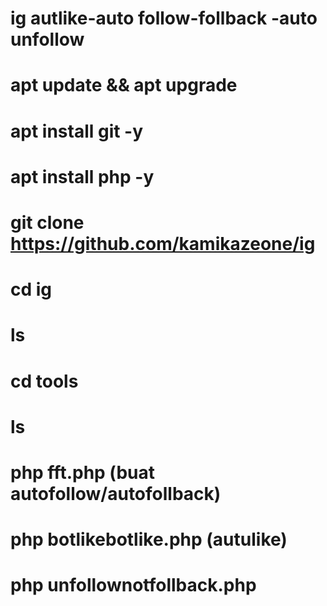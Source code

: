 # ig autlike-auto follow-follback -auto unfollow

# apt update && apt upgrade
# apt install git -y
# apt install php -y
# git clone https://github.com/kamikazeone/ig
# cd ig
# ls
# cd tools
# ls
# php fft.php (buat autofollow/autofollback)
# php botlikebotlike.php (autulike)
# php unfollownotfollback.php
